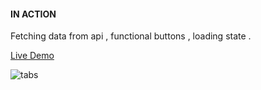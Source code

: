 #### IN ACTION

Fetching data from api  , functional buttons , loading state .

[Live Demo](https://tabs-react-project-2.netlify.app/)

![tabs](https://user-images.githubusercontent.com/62390902/103174495-6afd6e80-4841-11eb-8719-5c73cccffe5a.PNG)

